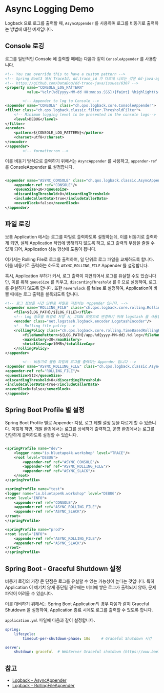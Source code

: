 # Async Logging Demo

Logback 으로 로그를 출력할 때, `AsyncAppender` 를 사용하여 로그를 비동기로 출력하는 방법에 대한 예제입니다.

## Console 로깅

로그를 일반적인 Console 에 출력할 때에는 다음과 같이 `ConsoleAppender` 를 사용합니다.

```xml
<!-- You can override this to have a custom pattern -->
<!-- Spring Boot3 에서 TraceId, dd.trace_id 가 다르게 나오는 것은 dd-java-agent 에 버그가 있어서이다. -->
<!-- https://github.com/DataDog/dd-trace-java/issues/6307 -->
<property name="CONSOLE_LOG_PATTERN"
          value="%clr(%d{yyyy-MM-dd HH:mm:ss.SSS}){faint} %highlight(${LOG_LEVEL_PATTERN:-%5p}) [%X{traceId}]  [%X{spanId}] DD [%X{dd.trace_id}] [%X{dd.span_id}] %clr(${PID:- }){magenta} %clr(---){faint} %clr([%15.15t]){faint} %clr(%-40.40logger{39}){cyan} %clr(:){faint} %m%n${LOG_EXCEPTION_CONVERSION_WORD:-%wEx}"/>

        <!-- Appender to log to Console -->
<appender name="CONSOLE" class="ch.qos.logback.core.ConsoleAppender">
<filter class="ch.qos.logback.classic.filter.ThresholdFilter">
    <!-- Minimum logging level to be presented in the console logs-->
    <level>DEBUG</level>
</filter>
<encoder>
    <pattern>${CONSOLE_LOG_PATTERN}</pattern>
    <charset>utf8</charset>
</encoder>
</appender>
        <!-- formatter:on -->
```

이를 비동기 방식으로 출력하기 위해서는 `AsyncAppender` 를 사용하고, `appender-ref` 를 ConsoleAppender 로 설정합니다.

```xml

<appender name="ASYNC_CONSOLE" class="ch.qos.logback.classic.AsyncAppender">
    <appender-ref ref="CONSOLE"/>
    <queueSize>10</queueSize>
    <discardingThreshold>0</discardingThreshold>
    <includeCallerData>true</includeCallerData>
    <neverBlock>false</neverBlock>
</appender>
```

## 파일 로깅

보통 Application 에서는 로그를 파일로 출력하도록 설정하는데, 이를 비동기로 출력하게 되면, 실제 Application 작업에 방해되지 않도록 하고,
로그 출력의 부담을 줄일 수 있게 되어, Application 성능 향상에 도움이 됩니다.

여기서는 Rolling File로 로그를 출력하여, 일 단위로 로그 파일을 교체하도록 합니다.
이를 비동기로 출력하는 하도록 `ASYNC_ROLLING_FILE` Appender 를 설정합니다.

혹시, Application 부하가 커서, 로그 출력이 지연되어서 로그를 유실할 수도 있습니다만, 이를 위해 `queueSize` 를 키우고, `discardingThreshold` 를 0 으로 설정하여, 로그를
유실하지 않도록 합니다.
또한 `neverBlock` 를 false 로 설정하여, Application이 바쁠 때에는 로그 출력을 블록되도록 합니다.

```xml
<!-- 로그 정보를 시간 단위로 파일로 저장하는 ㅁppender 입니다. -->
<appender name="ROLLING_FILE" class="ch.qos.logback.core.rolling.RollingFileAppender">
    <file>${LOG_PATH}/${LOG_FILE}</file>
    <!-- Log 정보를 파일로 저장 시, JSON 포맷으로 변경하기 위해 logstash 를 사용합니다. -->
    <encoder class="net.logstash.logback.encoder.LogstashEncoder"/>
    <!-- Rolling file policy -->
    <rollingPolicy class="ch.qos.logback.core.rolling.TimeBasedRollingPolicy">
        <fileNamePattern>${LOG_PATH}/app.%d{yyyy-MM-dd}.%d.log</fileNamePattern>
        <maxHistory>30</maxHistory>
        <totalSizeCap>10MB</totalSizeCap>
    </rollingPolicy>
</appender>

        <!-- 비동기로 롤링 파일에 로그를 출력하는 Appender 입니다 -->
<appender name="ASYNC_ROLLING_FILE" class="ch.qos.logback.classic.AsyncAppender">
<appender-ref ref="ROLLING_FILE"/>
<queueSize>512</queueSize>
<discardingThreshold>0</discardingThreshold>
<includeCallerData>true</includeCallerData>
<neverBlock>false</neverBlock>
</appender>
```

## Spring Boot Profile 별 설정

Spring Boot Profile 별로 Appender 지정, 로그 레벨 설정 등을 다르게 할 수 있습니다.
이렇게 하면, 개발 환경에서는 로그를 상세하게 출력하고, 운영 환경에서는 로그를 간단하게 출력하도록 설정할 수 있습니다.

```xml

<springProfile name="dev">
    <logger name="io.bluetape4k.workshop" level="TRACE"/>
    <root level="DEBUG">
        <appender-ref ref="ASYNC_CONSOLE"/>
        <appender-ref ref="ASYNC_ROLLING_FILE"/>
        <appender-ref ref="ASYNC_SLACK"/>
    </root>
</springProfile>

<springProfile name="test">
<logger name="io.bluetape4k.workshop" level="DEBUG"/>
<root level="INFO">
    <appender-ref ref="CONSOLE"/>
    <appender-ref ref="ASYNC_ROLLING_FILE"/>
    <appender-ref ref="ASYNC_SLACK"/>
</root>
</springProfile>

<springProfile name="prod">
<root level="INFO">
    <appender-ref ref="ASYNC_ROLLING_FILE"/>
    <appender-ref ref="ASYNC_SLACK"/>
</root>
</springProfile>
```

## Spring Boot - Graceful Shutdown 설정

비동기 로깅의 가장 큰 단점은 로그를 유실할 수 있는 가능성이 높다는 것입니다.
특히 Application 이 예기치 않게 중단될 경우에는 버퍼에 쌓은 로그가 출력되지 않아, 문제 파악이 어려울 수 있습니다.

이를 대비하기 위해서는 Spring Boot Application의 경우 다음과 같이 Graceful Shutdown 을 설정하여, Application 종료 시에도 로그를 출력할 수 있도록 합니다.

`application.yml` 파일에 다음과 같이 설정합니다.

```yaml
spring:
    lifecycle:
        timeout-per-shutdown-phase: 10s     # Graceful Shutdown 시간

server:
    shutdown: graceful  # WebServer Graceful shutdown (https://www.baeldung.com/spring-boot-web-server-shutdown)
```

## 참고

- [Logback - AsyncAppender](http://logback.qos.ch/manual/appenders.html#AsyncAppender)
- [Logback - RollingFileAppender](https://dennis-xlc.gitbooks.io/the-logback-manual/content/en/chapter-4-appenders/logback-core/rollingfileappender/timebasedrollingpolicy.html)
